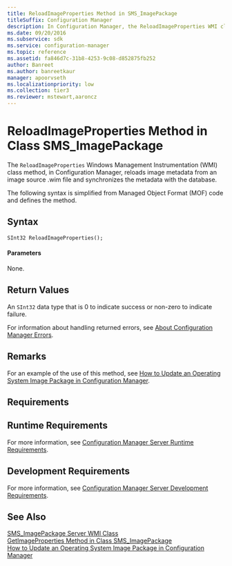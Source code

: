 ```yaml
---
title: ReloadImageProperties Method in SMS_ImagePackage
titleSuffix: Configuration Manager
description: In Configuration Manager, the ReloadImageProperties WMI class method reloads image metadata from an image source .wim file.
ms.date: 09/20/2016
ms.subservice: sdk
ms.service: configuration-manager
ms.topic: reference
ms.assetid: fa846d7c-31b8-4253-9c08-d852875fb252
author: Banreet
ms.author: banreetkaur
manager: apoorvseth
ms.localizationpriority: low
ms.collection: tier3
ms.reviewer: mstewart,aaroncz 
---
```

# ReloadImageProperties Method in Class SMS_ImagePackage
The `ReloadImageProperties` Windows Management Instrumentation (WMI) class method, in Configuration Manager, reloads image metadata from an image source .wim file and synchronizes the metadata with the database.  

 The following syntax is simplified from Managed Object Format (MOF) code and defines the method.  

## Syntax  

```  
SInt32 ReloadImageProperties();  
```  

#### Parameters  
 None.  

## Return Values  
 An `SInt32` data type that is 0 to indicate success or non-zero to indicate failure.  

 For information about handling returned errors, see [About Configuration Manager Errors](../../../develop/core/understand/about-configuration-manager-errors.md).  

## Remarks  
 For an example of the use of this method, see [How to Update an Operating System Image Package in Configuration Manager](../../../develop/osd/how-to-update-an-operating-system-image-package.md).  

## Requirements  

## Runtime Requirements  
 For more information, see [Configuration Manager Server Runtime Requirements](../../../develop/core/reqs/server-runtime-requirements.md).  

## Development Requirements  
 For more information, see [Configuration Manager Server Development Requirements](../../../develop/core/reqs/server-development-requirements.md).  

## See Also  
 [SMS_ImagePackage Server WMI Class](../../../develop/reference/osd/sms_imagepackage-server-wmi-class.md)   
 [GetImageProperties Method in Class SMS_ImagePackage](../../../develop/reference/osd/getimageproperties-method-in-class-sms_imagepackage.md)   
 [How to Update an Operating System Image Package in Configuration Manager](../../../develop/osd/how-to-update-an-operating-system-image-package.md)
